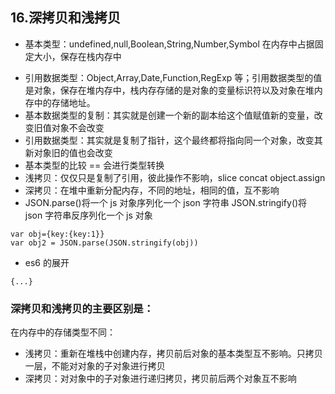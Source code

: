 ## 16.深拷贝和浅拷贝

* 基本类型：undefined,null,Boolean,String,Number,Symbol 在内存中占据固定大小，保存在栈内存中
- 引用数据类型：Object,Array,Date,Function,RegExp 等；引用数据类型的值是对象，保存在堆内存中，栈内存存储的是对象的变量标识符以及对象在堆内存中的存储地址。
- 基本数据类型的复制：其实就是创建一个新的副本给这个值赋值新的变量，改变旧值对象不会改变
- 引用数据类型：其实就是复制了指针，这个最终都将指向同一个对象，改变其新对象旧的值也会改变
- 基本类型的比较 == 会进行类型转换
- 浅拷贝：仅仅只是复制了引用，彼此操作不影响，slice concat object.assign
- 深拷贝：在堆中重新分配内存，不同的地址，相同的值，互不影响
- JSON.parse()将一个 js 对象序列化一个 json 字符串 JSON.stringify()将 json 字符串反序列化一个 js 对象

```
var obj={key:{key:1}}
var obj2 = JSON.parse(JSON.stringify(obj))
```

* es6 的展开

```
{...}
```

### 深拷贝和浅拷贝的主要区别是：

在内存中的存储类型不同：

* 浅拷贝：重新在堆栈中创建内存，拷贝前后对象的基本类型互不影响。只拷贝一层，不能对对象的子对象进行拷贝
* 深拷贝：对对象中的子对象进行递归拷贝，拷贝前后两个对象互不影响

